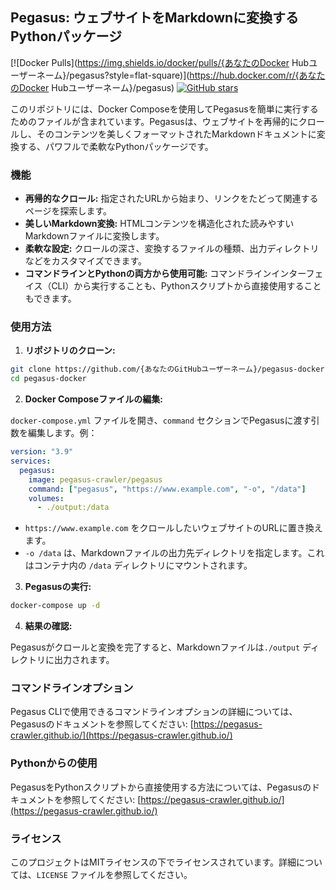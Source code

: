 ## Pegasus: ウェブサイトをMarkdownに変換するPythonパッケージ

[![Docker Pulls](https://img.shields.io/docker/pulls/{あなたのDocker Hubユーザーネーム}/pegasus?style=flat-square)](https://hub.docker.com/r/{あなたのDocker Hubユーザーネーム}/pegasus)
[![GitHub stars](https://img.shields.io/github/stars/{あなたのGitHubユーザーネーム}/pegasus-docker?style=flat-square)](https://github.com/{あなたのGitHubユーザーネーム}/pegasus-docker)

このリポジトリには、Docker Composeを使用してPegasusを簡単に実行するためのファイルが含まれています。Pegasusは、ウェブサイトを再帰的にクロールし、そのコンテンツを美しくフォーマットされたMarkdownドキュメントに変換する、パワフルで柔軟なPythonパッケージです。

### 機能

* **再帰的なクロール:** 指定されたURLから始まり、リンクをたどって関連するページを探索します。
* **美しいMarkdown変換:** HTMLコンテンツを構造化された読みやすいMarkdownファイルに変換します。
* **柔軟な設定:** クロールの深さ、変換するファイルの種類、出力ディレクトリなどをカスタマイズできます。
* **コマンドラインとPythonの両方から使用可能:** コマンドラインインターフェイス（CLI）から実行することも、Pythonスクリプトから直接使用することもできます。

### 使用方法

1. **リポジトリのクローン:**

```bash
git clone https://github.com/{あなたのGitHubユーザーネーム}/pegasus-docker.git
cd pegasus-docker
```

2. **Docker Composeファイルの編集:**

`docker-compose.yml` ファイルを開き、`command` セクションでPegasusに渡す引数を編集します。例：

```yaml
version: "3.9"
services:
  pegasus:
    image: pegasus-crawler/pegasus
    command: ["pegasus", "https://www.example.com", "-o", "/data"]
    volumes:
      - ./output:/data
```

* `https://www.example.com` をクロールしたいウェブサイトのURLに置き換えます。
* `-o /data` は、Markdownファイルの出力先ディレクトリを指定します。これはコンテナ内の `/data` ディレクトリにマウントされます。

3. **Pegasusの実行:**

```bash
docker-compose up -d
```

4. **結果の確認:**

Pegasusがクロールと変換を完了すると、Markdownファイルは`./output` ディレクトリに出力されます。

### コマンドラインオプション

Pegasus CLIで使用できるコマンドラインオプションの詳細については、Pegasusのドキュメントを参照してください: [https://pegasus-crawler.github.io/](https://pegasus-crawler.github.io/)

### Pythonからの使用

PegasusをPythonスクリプトから直接使用する方法については、Pegasusのドキュメントを参照してください: [https://pegasus-crawler.github.io/](https://pegasus-crawler.github.io/)

### ライセンス

このプロジェクトはMITライセンスの下でライセンスされています。詳細については、`LICENSE` ファイルを参照してください。
